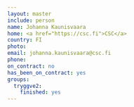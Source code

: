 ```yaml
---
layout: master
include: person
name: Johanna Kaunisvaara
home: <a href="https://csc.fi">CSC</a>
country: FI
photo:
email: johanna.kaunisvaara@csc.fi
phone:
on_contract: no
has_been_on_contract: yes
groups: 
  tryggve2:
    finished: yes
---
```

